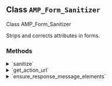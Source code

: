 ## Class `AMP_Form_Sanitizer`

Class AMP_Form_Sanitizer

Strips and corrects attributes in forms.

### Methods
<details>
<summary>`sanitize`</summary>

```php
public sanitize()
```

Sanitize the &lt;form&gt; elements from the HTML contained in this instance&#039;s Dom\Document.


</details>
<details>
<summary>`get_action_url`</summary>

```php
protected get_action_url( $action_url )
```

Get the action URL for the form element.


</details>
<details>
<summary>`ensure_response_message_elements`</summary>

```php
public ensure_response_message_elements( $form )
```

Ensure that the form has a submit-success and submit-error element templates.


</details>
